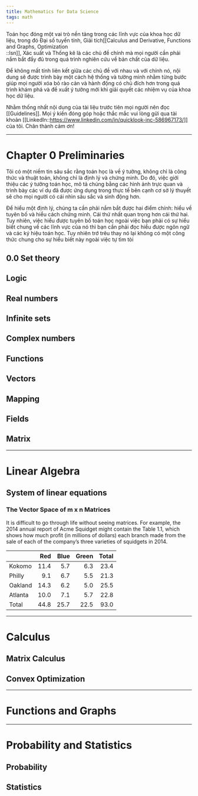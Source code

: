 ```yaml
---
title: Mathematics for Data Science
tags: math
---
```


Toán học đóng một vai trò nền tảng trong các lĩnh vực của khoa học dữ liệu, trong đó Đại số tuyến tính, Giải tích[[Calculus and Derivative, Functions and Graphs, Optimization<br/>::lsn]], Xác suất và Thống kê là các chủ đề chính mà mọi người cần phải nắm bắt đầy đủ trong quá trình nghiên cứu về bản chất của dữ liệu.

Để không mất tính liên kết giữa các chủ đề với nhau và với chính nó, nội dung sẽ được trình bày một cách hệ thống và tường minh nhằm từng bước giúp mọi người xóa bỏ rào cản và hành động có chủ đích hơn trong quá trình khám phá và đề xuất ý tưởng mới khi giải quyết các nhiệm vụ của khoa học dữ liệu.

Nhằm thống nhất nội dung của tài liệu trước tiên mọi người nên đọc [[Guidelines]]. Mọi ý kiến đóng góp hoặc thắc mắc vui lòng gửi qua tài khoản [[LinkedIn::https://www.linkedin.com/in/quicklook-inc-586967173/]] của tôi. Chân thành cảm ơn!

___

# Chapter 0  Preliminaries

Tôi có một niềm tin sâu sắc rằng toán học là về ý tưởng, không chỉ là công thức và thuật toán, không chỉ là định lý và chứng minh. Do đó, việc giới thiệu các ý tưởng toán học, mô tả chúng bằng các hình ảnh trực quan và trình bày các ví dụ đã được ứng dụng trong thực tế bên cạnh cơ sở lý thuyết sẽ cho mọi người có cái nhìn sâu sắc và sinh động hơn.

Để hiểu một định lý, chúng ta cần phải nắm bắt được hai điểm chính: hiểu về tuyên bố và hiểu cách chứng minh. Cái thứ nhất quan trọng hơn cái thứ hai. Tuy nhiên, việc hiểu được tuyên bố toán học ngoài việc bạn phải có sự hiểu biết chung về các lĩnh vực của nó thì bạn cần phải đọc hiểu được ngôn ngữ và các ký hiệu toán học. Tuy nhiên trớ trêu thay nó lại không có một công thức chung cho sự hiểu biết này ngoài việc tự tìm tòi 

## 0.0 Set theory

## Logic

## Real numbers

## Infinite sets

## Complex numbers

## Functions

## Vectors

## Mapping

## Fields

## Matrix

___

# Linear Algebra

## System of linear equations

### The Vector Space of m x n Matrices

It is difficult to go through life without seeing matrices. For example, the 2014 annual report of Acme Squidget might contain the Table 1.1, which shows how much profit
(in millions of dollars) each branch made from the sale of each of the company’s three varieties of squidgets in 2014.

|  | Red | Blue | Green | Total |
|----|--:|--:|--:|--:|
| Kokomo | 11.4 | 5.7 | 6.3 | 23.4 |   
| Philly | 9.1 | 6.7 | 5.5 | 21.3 | 
| Oakland | 14.3 | 6.2 | 5.0 | 25.5 |
| Atlanta | 10.0 | 7.1 | 5.7 | 22.8 |
| Total | 44.8 | 25.7 | 22.5 | 93.0 |


___

# Calculus

## Matrix Calculus

## Convex Optimization

___

# Functions and Graphs

___

# Probability and Statistics

## Probability

## Statistics


